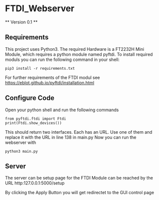 # FTDI_Webserver

** Version 0.1 **

Requirements
---
This project uses Python3.
The required Hardware is a FT2232H Mini Module, which requires a python module named pyftdi. 
To install required moduls you can run the following command in your shell:
```
pip3 install -r requirements.txt
```
For further requirements of the FTDI modul see https://eblot.github.io/pyftdi/installation.html

Configure Code
---
Open your python shell and run the following commands
```
from pyftdi.ftdi import Ftdi
print(Ftdi.show_devices())
```
This should return two interfaces. Each has an URL. Use one of them and replace it with the URL in line 138 in main.py
Now you can run the webserver with 
```
python3 main.py
```

Server
---
The server can be setup page for the FTDI Module can be reached by the URL http:127.0.0.1:5000/setup

By clicking the Apply Button you will get redirectet to the GUI control page
